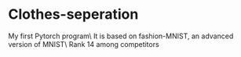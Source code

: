 # Clothes-seperation
My first Pytorch program\\
It is based on fashion-MNIST, an advanced version of MNIST\\
Rank 14 among competitors
